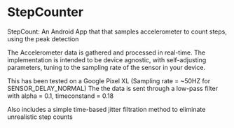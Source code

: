 # StepCounter
StepCount: An Android App that that samples accelerometer to count steps, using the peak detection

The Accelerometer data is gathered and processed in real-time. The implementation is intended to be device agnostic, with
self-adjusting parameters, tuning to the sampling rate of the sensor in your device. 

This has been tested on a Google Pixel XL (Sampling rate = ~50HZ for SENSOR_DELAY_NORMAL)
The the data is sent through a low-pass filter with alpha = 0.1, timeconstand = 0.18

Also includes a simple time-based jitter filtration method to eliminate unrealistic step counts 
